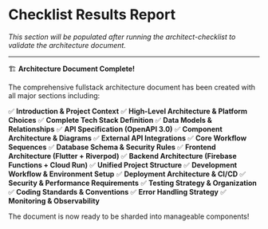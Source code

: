 # Checklist Results Report

*This section will be populated after running the architect-checklist to validate the architecture document.*

---

🏗️ **Architecture Document Complete!**

The comprehensive fullstack architecture document has been created with all major sections including:

✅ **Introduction & Project Context**
✅ **High-Level Architecture & Platform Choices**
✅ **Complete Tech Stack Definition**
✅ **Data Models & Relationships**
✅ **API Specification (OpenAPI 3.0)**
✅ **Component Architecture & Diagrams**
✅ **External API Integrations**
✅ **Core Workflow Sequences**
✅ **Database Schema & Security Rules**
✅ **Frontend Architecture (Flutter + Riverpod)**
✅ **Backend Architecture (Firebase Functions + Cloud Run)**
✅ **Unified Project Structure**
✅ **Development Workflow & Environment Setup**
✅ **Deployment Architecture & CI/CD**
✅ **Security & Performance Requirements**
✅ **Testing Strategy & Organization**
✅ **Coding Standards & Conventions**
✅ **Error Handling Strategy**
✅ **Monitoring & Observability**

The document is now ready to be sharded into manageable components!
